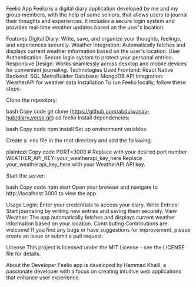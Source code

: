 Feelio App
Feelio is a digital diary application developed by me and my group members, with the help of some seniors, that allows users to journal their thoughts and experiences. It includes a secure login system and provides real-time weather updates based on the user's location.


Features
Digital Diary: Write, save, and organize your thoughts, feelings, and experiences securely.
Weather Integration: Automatically fetches and displays current weather information based on the user's location.
User Authentication: Secure login system to protect your personal entries.
Responsive Design: Works seamlessly across desktop and mobile devices for convenient journaling.
Technologies Used
Frontend: React Native
Backend: SQL,MetroBuilder
Database: MongoDB
API Integration: WeatherAPI for weather data
Installation
To run Feelio locally, follow these steps:

Clone the repository:

bash
Copy code
git clone (https://github.com/abdulwasay-hub/diary_verse.git)
cd feelio
Install dependencies:

bash
Copy code
npm install
Set up environment variables:

Create a .env file in the root directory and add the following:

plaintext
Copy code
PORT=3000  # Replace with your desired port number
WEATHER_API_KEY=your_weatherapi_key_here
Replace your_weatherapi_key_here with your WeatherAPI API key.

Start the server:

bash
Copy code
npm start
Open your browser and navigate to http://localhost:3000 to view the app.

Usage
Login: Enter your credentials to access your diary.
Write Entries: Start journaling by writing new entries and saving them securely.
View Weather: The app automatically fetches and displays current weather information based on your location.
Contributing
Contributions are welcome! If you find any bugs or have suggestions for improvement, please create an issue or submit a pull request.

License
This project is licensed under the MIT License - see the LICENSE file for details.

About the Developer
Feelio app is developed by Hammad Khalil, a passionate developer with a focus on creating intuitive web applications that enhance user experience.

